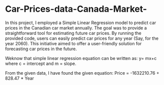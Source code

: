 # Car-Prices-data-Canada-Market-

In this project, I employed a Simple Linear Regression model to predict car prices in the Canadian car market annually. The goal was to provide a straightforward tool for estimating future car prices. By running the provided code, users can easily predict car prices for any year (Say, for the year 2060). This initiative aimed to offer a user-friendly solution for forecasting car prices in the future.

Weknow that simple linear regression equation can be written as:
y= mx+c where c = intercept and m = slope.

From the given data, I have found the given equation:
Price = -1632210.76 + 828.47 * Year
